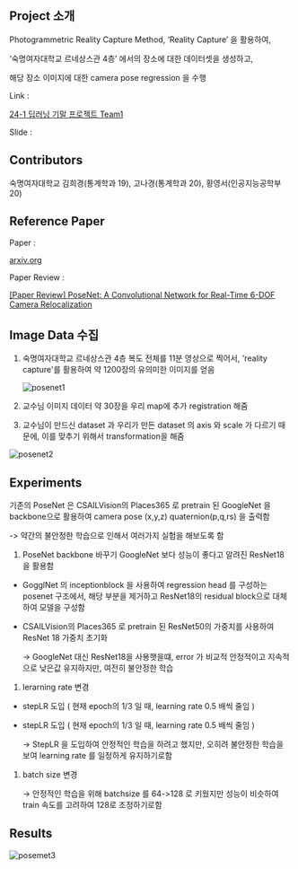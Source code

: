 ## Project 소개

Photogrammetric Reality Capture Method, ‘Reality Capture’ 을 활용하여,

‘숙명여자대학교 르네상스관 4층’ 에서의 장소에 대한 데이터셋을 생성하고,

 해당 장소 이미지에 대한 camera pose regression 을 수행

Link :

[24-1 딥러닝 기말 프로젝트 Team1](https://www.notion.so/24-1-Team1-675184762b8148079afe75fe4f64b623?pvs=21)

Slide : 

## Contributors

숙명여자대학교 김희경(통계학과 19), 고나경(통계학과 20), 황영서(인공지능공학부 20)

## Reference Paper

Paper : 

[arxiv.org](https://arxiv.org/pdf/1505.07427)

Paper Review :  

[[Paper Review] PoseNet: A Convolutional Network for Real-Time 6-DOF Camera Relocalization](https://velog.io/@youngseoh6/Paper-Review-PoseNet-A-Convolutional-Network-for-Real-Time-6-DOF-Camera-Relocalization)

## Image Data 수집

1. 숙명여자대학교 르네상스관 4층 복도 전체를 11분 영상으로 찍어서, 'reality capture'를 활용하여 약 1200장의 유의미한 이미지를 얻음
    
   ![posenet1](https://github.com/youngseoh/SMWU_DL_24-1_PoseRegression/assets/100707876/580b33ad-c357-4272-88e3-435e3bc8a23d)
    
2. 교수님 이미지 데이터 약 30장을 우리 map에 추가 registration 해줌
3. 교수님이 만드신 dataset 과 우리가 만든 dataset 의 axis 와 scale 가 다르기 때문에, 이를 맞추기 위해서 transformation을 해줌

![posenet2](https://github.com/youngseoh/SMWU_DL_24-1_PoseRegression/assets/100707876/d755b0c0-7968-4728-8945-6a3499863074)

## Experiments

기존의 PoseNet 은 CSAILVision의 Places365 로 pretrain 된 GoogleNet 을 backbone으로 활용하여 camera pose (x,y,z) quaternion(p,q,rs) 을 출력함

-> 약간의 불안정한 학습으로 인해서 여러가지 실험을 해보도록 함

1. PoseNet backbone 바꾸기
GoogleNet 보다 성능이 좋다고 알려진 ResNet18 을 활용함
- GogglNet 의 inceptionblock 을 사용하여 regression head 를 구성하는 posenet 구조에서, 해당 부분을 제거하고 ResNet18의 residual block으로 대체하여 모델을 구성함
- CSAILVision의 Places365 로 pretrain 된 ResNet50의 가중치를 사용하여 ResNet 18 가중치 초기화
    
    -> GoogleNet 대신 ResNet18을 사용햇을떄, error 가 비교적 안정적이고 지속적으로 낮은값 유지하지만, 여전히 불안정한 학습
    
1. lerarning rate 변경
- stepLR 도입 ( 현재 epoch의 1/3 일 때, learning rate 0.5 배씩 줄임 )
- stepLR 도입 ( 현재 epoch의 1/3 일 때, learning rate 0.5 배씩 줄임 )
    
    -> StepLR 을 도입하여 안정적인 학습을 하려고 했지만, 오히려 불안정한 학습을 보여 learning rate 를 일정하게 유지하기로함
    
1. batch size 변경
    
    → 안정적인 학습을 위해 batchsize 를 64->128 로 키웠지만 성능이 비슷하여 train 속도를 고려하여 128로 조정하기로함
    

## Results

![posemet3](https://github.com/youngseoh/SMWU_DL_24-1_PoseRegression/assets/100707876/fd3fe89e-a144-4109-8f9a-a9b2f54276dd)
